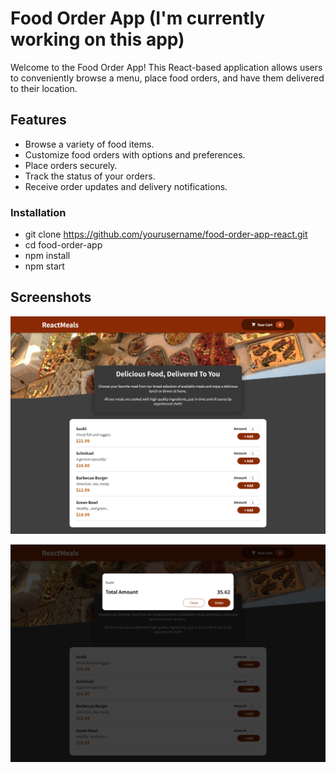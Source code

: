 # Food Order App (I'm currently working on this app)
Welcome to the Food Order App! This React-based application allows users to conveniently browse a menu, place food orders, and have them delivered to their location.

## Features

- Browse a variety of food items.
- Customize food orders with options and preferences.
- Place orders securely.
- Track the status of your orders.
- Receive order updates and delivery notifications.

### Installation
- git clone https://github.com/yourusername/food-order-app-react.git
- cd food-order-app
- npm install
- npm start

## Screenshots

![Homepage](img/food1.png)

![Menu Selection](img/food2.png)



